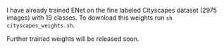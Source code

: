 I have already trained ENet on the fine labeled Cityscapes dataset (2975 images) with 19 classes.
To download this weights run `sh cityscapes_weights.sh`. 

Further trained weights will be released soon.
